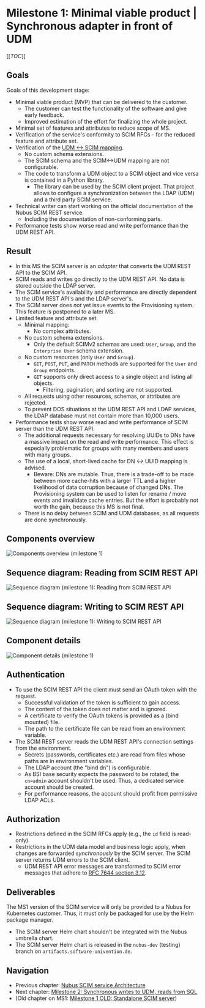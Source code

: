 # Milestone 1: Minimal viable product | Synchronous adapter in front of UDM

[[_TOC_]]

## Goals

Goals of this development stage:

- Minimal viable product (MVP) that can be delivered to the customer.
  - The customer can test the functionality of the software and give early feedback.
  - Improved estimation of the effort for finalizing the whole project.
- Minimal set of features and attributes to reduce scope of MS.
- Verification of the service's conformity to SCIM RFCs - for the reduced feature and attribute set.
- Verification of the [UDM <-> SCIM mapping](../udm-scim-mapping.md).
  - No custom schema extensions.
  - The SCIM schema and the SCIM<->UDM mapping are not configurable.
  - The code to transform a UDM object to a SCIM object and vice versa is contained in a Python library.
    - The library can be used by the SCIM client project.
      That project allows to configure a synchronization between the LDAP (UDM) and a third party SCIM service.
- Technical writer can start working on the official documentation of the Nubus SCIM REST service.
  - Including the documentation of non-conforming parts.
- Performance tests show worse read and write performance than the UDM REST API.

## Result

- In this MS the SCIM server is an _adapter_ that converts the UDM REST API to the SCIM API.
- SCIM reads and writes go directly to the UDM REST API.
  No data is stored outside the LDAP server.
- The SCIM service's availability and performance are directly dependent to the UDM REST API's and the LDAP server's.
- The SCIM server does _not_ yet issue events to the Provisioning system.
  This feature is postponed to a later MS.
- Limited feature and attribute set:
  - Minimal mapping:
    - No complex attributes.
  - No custom schema extensions.
    - Only the default SCIMv2 schemas are used: `User`, `Group`, and the `Enterprise User` schema extension.
  - No custom resources (only `User` and `Group`).
    - `GET`, `POST`, `PUT`, and `PATCH` methods are supported for the `User` and `Group` endpoints.
    - `GET` supports only direct access to a single object and listing all objects.
      - Filtering, pagination, and sorting are not supported.
  - All requests using other resources, schemas, or attributes are rejected.
  - To prevent DOS situations at the UDM REST API and LDAP services,
    the LDAP database must not contain more than 10,000 users.
- Performance tests show worse read and write performance of SCIM server than the UDM REST API.
  - The additional requests necessary for resolving UUIDs to DNs have a massive impact on the read and write performance.
    This effect is especially problematic for groups with many members and users with many groups.
  - The use of a local, short-lived cache for DN <-> UUID mapping is advised.
    - Beware: DNs are mutable.
      Thus, there is a trade-off to be made between more cache-hits with a larger TTL and
      a higher likelihood of data corruption because of changed DNs.
      The Provisioning system can be used to listen for rename / move events and invalidate cache entries.
      But the effort is probably not worth the gain, because this MS is not final.
  - There is no delay between SCIM and UDM databases, as all requests are done synchronously.

## Components overview

![Components overview (milestone 1)](images/components-ms1-overview.png "Components overview (milestone 1)")

## Sequence diagram: Reading from SCIM REST API

![Sequence diagram (milestone 1): Reading from SCIM REST API](images/sequence-ms1-scim-read.png "Sequence diagram (milestone 1): Reading from SCIM REST API")

## Sequence diagram: Writing to SCIM REST API

![Sequence diagram (milestone 1): Writing to SCIM REST API](images/sequence-ms1-scim-write.png "Sequence diagram (milestone 1): Writing to SCIM REST API")

## Component details

![Component details (milestone 1)](images/components-ms1-details.png "Component details (milestone 1)")

## Authentication

- To use the SCIM REST API the client must send an OAuth token with the request.
  - Successful validation of the token is sufficient to gain access.
  - The content of the token does not matter and is ignored.
  - A certificate to verify the OAuth tokens is provided as a (bind mounted) file.
  - The path to the certificate file can be read from an environment variable.
- The SCIM REST server reads the UDM REST API's connection settings from the environment.
  - Secrets (passwords, certificates etc.) are read from files whose paths are in environment variables.
  - The LDAP account (the "bind dn") is configurable.
  - As BSI base security expects the password to be rotated, the `cn=admin` account shouldn't be used.
    Thus, a dedicated service account should be created.
  - For performance reasons, the account should profit from permissive LDAP ACLs.

## Authorization

- Restrictions defined in the SCIM RFCs apply (e.g., the `id` field is read-only).
- Restrictions in the UDM data model and business logic apply,
  when changes are forwarded _synchronously_ by the SCIM server.
  The SCIM server returns UDM errors to the SCIM client.
  - UDM REST API error messages are transformed to SCIM error messages that adhere to
    [RFC 7644 section 3.12](https://datatracker.ietf.org/doc/html/rfc7644#section-3.12).

## Deliverables

The MS1 version of the SCIM service will only be provided to a Nubus for Kubernetes customer.
Thus, it must only be packaged for use by the Helm package manager.

- The SCIM server Helm chart shouldn't be integrated with the Nubus umbrella chart.
- The SCIM server Helm chart is released in the `nubus-dev` (testing) branch on `artifacts.software-univention.de`.

## Navigation

- Previous chapter: [Nubus SCIM service Architecture](Nubus-SCIM-service-architecture.md)
- Next chapter: [Milestone 2: Synchronous writes to UDM, reads from SQL](milestone2.md)
- (Old chapter on MS1: [Milestone 1 OLD: Standalone SCIM server](milestone1-old.md))
